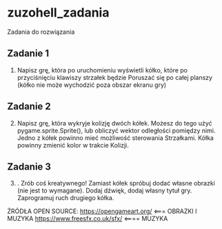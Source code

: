 # zuzohell_zadania
Zadania do rozwiązania

## Zadanie 1
1. Napisz grę, która po uruchomieniu wyświetli kółko, które po przyciśnięciu klawiszy strzałek będzie
Poruszać się po całej planszy (kółko nie może wychodzić poza obszar ekranu gry)

## Zadanie 2

2. Napisz grę, która wykryje kolizję dwóch kółek.
Możesz do tego użyć pygame.sprite.Sprite(),  lub obliczyć wektor odległości pomiędzy nimi. 
Jedno z kółek powinno mieć możliwość sterowania  Strzałkami. Kółka powinny zmienić kolor w trakcie  Kolizji.

## Zadanie 3

3. . Zrób coś kreatywnego! Zamiast kółek spróbuj dodać własne obrazki (nie jest to wymagane). Dodaj dźwięk, dodaj własny tytuł gry. Zaprogramuj ruch drugiego kółka.


ŹRÓDŁA OPEN SOURCE:
https://opengameart.org/ <=== OBRAZKI I MUZYKA
https://www.freesfx.co.uk/sfx/ <==== MUZYKA





